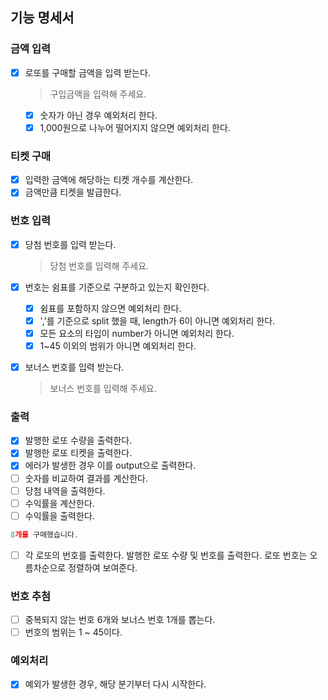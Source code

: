 ## 기능 명세서

### 금액 입력

- [x] 로또를 구매할 금액을 입력 받는다.

  > 구입금액을 입력해 주세요.

  - [x] 숫자가 아닌 경우 예외처리 한다.
  - [x] 1,000원으로 나누어 떨어지지 않으면 예외처리 한다.

### 티켓 구매

- [x] 입력한 금액에 해당하는 티켓 개수를 계산한다.
- [x] 금액만큼 티켓을 발급한다.

### 번호 입력

- [x] 당첨 번호를 입력 받는다.
  > 당첨 번호를 입력해 주세요.
- [x] 번호는 쉼표를 기준으로 구분하고 있는지 확인한다.

  - [x] 쉼표를 포함하지 않으면 예외처리 한다.
  - [x] ','를 기준으로 split 했을 때, length가 6이 아니면 예외처리 한다.
  - [x] 모든 요소의 타입이 number가 아니면 예외처리 한다.
  - [x] 1~45 이외의 범위가 아니면 예외처리 한다.

- [x] 보너스 번호를 입력 받는다.
  > 보너스 번호를 입력해 주세요.

### 출력

- [x] 발행한 로또 수량을 출력한다.
- [x] 발행한 로또 티켓을 출력한다.
- [x] 에러가 발생한 경우 이를 output으로 출력한다.
- [ ] 숫자를 비교하여 결과를 계산한다.
- [ ] 당첨 내역을 출력한다.
- [ ] 수익률을 계산한다.
- [ ] 수익률을 출력한다.

```js
8개를 구매했습니다.
```

- [ ] 각 로또의 번호를 출력한다. 발행한 로또 수량 및 번호를 출력한다. 로또 번호는 오름차순으로 정렬하여 보여준다.

### 번호 추첨

- [ ] 중복되지 않는 번호 6개와 보너스 번호 1개를 뽑는다.
- [ ] 번호의 범위는 1 ~ 45이다.

### 예외처리

- [x] 예외가 발생한 경우, 해당 분기부터 다시 시작한다.
